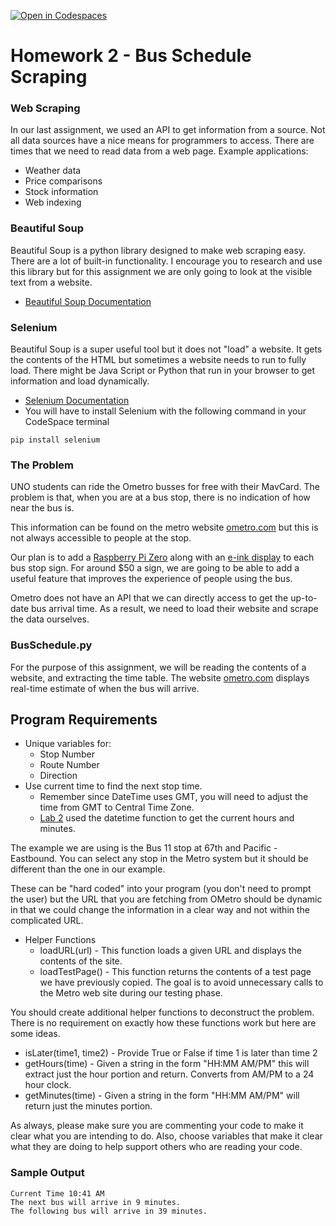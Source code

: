 [![Open in Codespaces](https://classroom.github.com/assets/launch-codespace-2972f46106e565e64193e422d61a12cf1da4916b45550586e14ef0a7c637dd04.svg)](https://classroom.github.com/open-in-codespaces?assignment_repo_id=21095747)
# Homework 2 - Bus Schedule Scraping

### Web Scraping
In our last assignment, we used an API to get information from a source. Not all data sources have a nice means for programmers to access. There are times that we need to read data from a web page.
Example applications:
- Weather data
- Price comparisons
- Stock information
- Web indexing

### Beautiful Soup
Beautiful Soup is a python library designed to make web scraping easy. There are a lot of built-in functionality. I encourage you to research and use this library but for this assignment we are only going to look at the visible text from a website.
- [Beautiful Soup Documentation](https://www.crummy.com/software/BeautifulSoup/bs4/doc/)

### Selenium
Beautiful Soup is a super useful tool but it does not "load" a website. It gets the contents of the HTML but sometimes a website needs to run to fully load. There might be Java Script or Python that run in your browser to get information and load dynamically.
- [Selenium Documentation](https://www.selenium.dev/)
- You will have to install Selenium with the following command in your CodeSpace terminal
```
pip install selenium
```

### The Problem
UNO students can ride the Ometro busses for free with their MavCard. The problem is that, when you are at a bus stop, there is no indication of how near the bus is.

This information can be found on the metro website [ometro.com](https://ometro.com) but this is not always accessible to people at the stop.

Our plan is to add a [Raspberry Pi Zero](https://www.adafruit.com/product/2885) along with an [e-ink display](https://www.adafruit.com/product/3743) to each bus stop sign. For around $50 a sign, we are going to be able to add a useful feature that improves the experience of people using the bus.

Ometro does not have an API that we can directly access to get the up-to-date bus arrival time. As a result, we need to load their website and scrape the data ourselves.

### BusSchedule.py
For the purpose of this assignment, we will be reading the contents of a website, and extracting the time table.
The website [ometro.com](https://myride.ometro.com/) displays real-time estimate of when the bus will arrive.

## Program Requirements
- Unique variables for:
  - Stop Number
  - Route Number
  - Direction
- Use current time to find the next stop time.
  - Remember since DateTime uses GMT, you will need to adjust the time from GMT to Central Time Zone.
  - [Lab 2](https://github.com/UNO-Babb/Lab2) used the datetime function to get the current hours and minutes.

The example we are using is the Bus 11 stop at 67th and Pacific - Eastbound. You can select any stop in the Metro system but it should be different than the one in our example.

These can be "hard coded" into your program (you don't need to prompt the user) but the URL that you are fetching from OMetro should be dynamic in that we could change the information in a clear way and not within the complicated URL.

- Helper Functions
  - loadURL(url) - This function loads a given URL and displays the contents of the site.
  - loadTestPage() - This function returns the contents of a test page we have previously copied. The goal is to avoid unnecessary calls to the Metro web site during our testing phase.

You should create additional helper functions to deconstruct the problem. There is no requirement on exactly how these functions work but here are some ideas.
- isLater(time1, time2) - Provide True or False if time 1 is later than time 2
- getHours(time) - Given a string in the form "HH:MM AM/PM" this will extract just the hour portion and return. Converts from AM/PM to a 24 hour clock.
- getMinutes(time) - Given a string in the form "HH:MM AM/PM" will return just the minutes portion.

As always, please make sure you are commenting your code to make it clear what you are intending to do. Also, choose variables that make it clear what they are doing to help support others who are reading your code.

### Sample Output
```
Current Time 10:41 AM
The next bus will arrive in 9 minutes.
The following bus will arrive in 39 minutes.
```
